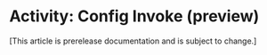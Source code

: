 # Activity: Config Invoke (preview)

[This article is prerelease documentation and is subject to change.]